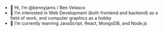- 👋 Hi, I’m @bennyjams / Ben Velasco
- 👀 I’m interested in Web Development (both frontend and backend) as a field of work, and computer graphics as a hobby
- 🌱 I’m currently learning JavaScript, React, MongoDB, and Node.js 


